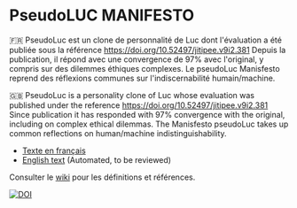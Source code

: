 # PseudoLUC MANIFESTO

🇫🇷 PseudoLuc est un clone de personnalité de Luc dont l'évaluation a été publiée sous la référence https://doi.org/10.52497/jitipee.v9i2.381 Depuis la publication, il répond avec une convergence de 97% avec l'original, y compris sur des dilemmes éthiques complexes. Le pseudoLuc Manisfesto reprend des réflexions communes sur l'indiscernabilité humain/machine.

🇬🇧 PseudoLuc is a personality clone of Luc whose evaluation was published under the reference https://doi.org/10.52497/jitipee.v9i2.381 Since publication it has responded with 97% convergence with the original, including on complex ethical dilemmas. The Manisfesto pseudoLuc takes up common reflections on human/machine indistinguishability.

* [Texte en français](Manifeste%20de%20PseudoLuc.md)
* [English text](PseudoLuc%20Manifesto-EN.md) (Automated, to be reviewed)

Consulter le [wiki](https://github.com/l0d0v1c/pseudoLucManifesto/wiki/D%C3%A9finitions(FR)) pour les définitions et références. 


[![DOI](https://zenodo.org/badge/930191536.svg)](https://doi.org/10.5281/zenodo.14843267)
